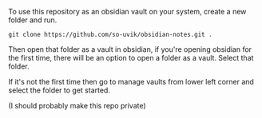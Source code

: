 To use this repository as an obsidian vault on your system, create a new folder and run.

```
git clone https://github.com/so-uvik/obsidian-notes.git .
```

Then open that folder as a vault in obsidian, if you're opening obsidian for the first time, there will be an option to open a folder as a vault. Select that folder.

If it's not the first time then go to manage vaults from lower left corner and select the folder to get started.

(I should probably make this repo private)


